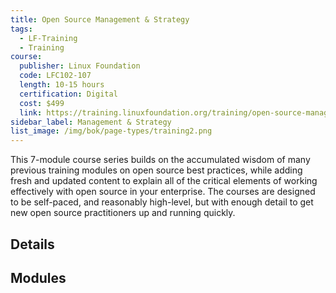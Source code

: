 ```yaml
---
title: Open Source Management & Strategy
tags:
  - LF-Training
  - Training
course:
  publisher: Linux Foundation
  code: LFC102-107
  length: 10-15 hours
  certification: Digital
  cost: $499
  link: https://training.linuxfoundation.org/training/open-source-management-and-strategy/
sidebar_label: Management & Strategy
list_image: /img/bok/page-types/training2.png
---
```


This 7-module course series builds on the accumulated wisdom of many previous training modules on open source best practices, while adding fresh and updated content to explain all of the critical elements of working effectively with open source in your enterprise. The courses are designed to be self-paced, and reasonably high-level, but with enough detail to get new open source practitioners up and running quickly.

## Details

<CourseDetails course={frontMatter.course}/>


## Modules

<CourseList filter="Training" tag="Management and Strategy (Training)" />
